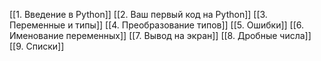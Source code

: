 [[1. Введение в Python]]
[[2. Ваш первый код на Python]]
[[3. Переменные и типы]]
[[4. Преобразование типов]]
[[5. Ошибки]]
[[6. Именование переменных]]
[[7. Вывод на экран]]
[[8. Дробные числа]]
[[9. Списки]]

